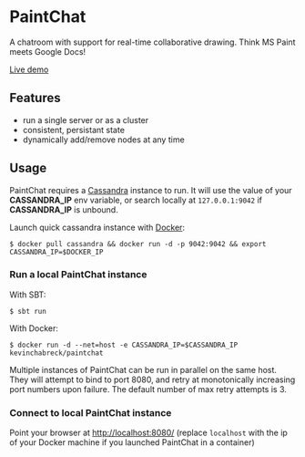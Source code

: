 # PaintChat
A chatroom with support for real-time collaborative drawing. Think MS Paint meets Google Docs!

[Live demo](http://draw.ws)

## Features

-  run a single server or as a cluster
-  consistent, persistant state
-  dynamically add/remove nodes at any time

## Usage

PaintChat requires a [Cassandra](http://cassandra.apache.org/) instance to run. It will use the value of your __CASSANDRA_IP__ env variable, or search locally at `127.0.0.1:9042` if __CASSANDRA_IP__ is unbound.

Launch quick cassandra instance with [Docker](https://www.docker.com/):

	$ docker pull cassandra && docker run -d -p 9042:9042 && export CASSANDRA_IP=$DOCKER_IP

### Run a local PaintChat instance

With SBT:

	$ sbt run

With Docker:

	$ docker run -d --net=host -e CASSANDRA_IP=$CASSANDRA_IP kevinchabreck/paintchat

Multiple instances of PaintChat can be run in parallel on the same host. They will attempt to bind to port 8080, and retry at monotonically increasing port numbers upon failure. The default number of max retry attempts is 3.

### Connect to local PaintChat instance

Point your browser at [http://localhost:8080/](http://localhost:8080/) (replace `localhost` with the ip of your Docker machine if you launched PaintChat in a container)
